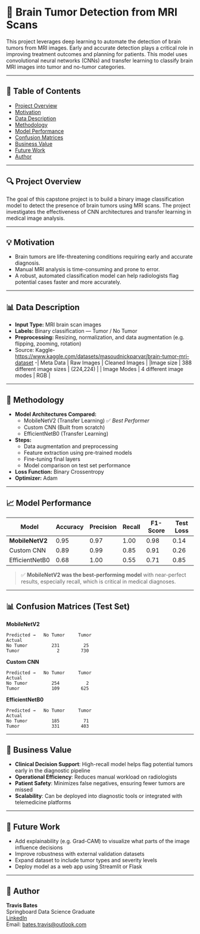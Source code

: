 # 🧠 Brain Tumor Detection from MRI Scans

This project leverages deep learning to automate the detection of brain tumors from MRI images. Early and accurate detection plays a critical role in improving treatment outcomes and planning for patients. This model uses convolutional neural networks (CNNs) and transfer learning to classify brain MRI images into tumor and no-tumor categories.

---

## 📌 Table of Contents
- [Project Overview](#project-overview)  
- [Motivation](#motivation)  
- [Data Description](#data-description)  
- [Methodology](#methodology)  
- [Model Performance](#model-performance)  
- [Confusion Matrices](#confusion-matrices)  
- [Business Value](#business-value)  
- [Future Work](#future-work)  
- [Author](#author)

---

## 🔍 Project Overview

The goal of this capstone project is to build a binary image classification model to detect the presence of brain tumors using MRI scans. The project investigates the effectiveness of CNN architectures and transfer learning in medical image analysis.

---

## 💡 Motivation

- Brain tumors are life-threatening conditions requiring early and accurate diagnosis.
- Manual MRI analysis is time-consuming and prone to error.
- A robust, automated classification model can help radiologists flag potential cases faster and more accurately.

---

## 📊 Data Description

- **Input Type:** MRI brain scan images  
- **Labels:** Binary classification — Tumor / No Tumor  
- **Preprocessing:** Resizing, normalization, and data augmentation (e.g. flipping, zooming, rotation)  
- Source: Kaggle- https://www.kaggle.com/datasets/masoudnickparvar/brain-tumor-mri-dataset
-| Meta Data        | Raw Images | Cleaned Images |
|Image size | 388 different image sizes    | (224,224)     |
| Image Modes      | 4 different image modes     | RGB      |


---

## 🧠 Methodology

- **Model Architectures Compared:**  
  - MobileNetV2 (Transfer Learning) ✅ *Best Performer*  
  - Custom CNN (Built from scratch)  
  - EfficientNetB0 (Transfer Learning)  
- **Steps:**  
  - Data augmentation and preprocessing  
  - Feature extraction using pre-trained models  
  - Fine-tuning final layers  
  - Model comparison on test set performance  
- **Loss Function:** Binary Crossentropy  
- **Optimizer:** Adam  

---

## 📈 Model Performance

| Model           | Accuracy | Precision | Recall | F1-Score | Test Loss |
|----------------|----------|-----------|--------|----------|-----------|
| **MobileNetV2** | 0.95     | 0.97      | 1.00   | 0.98     | 0.14      |
| Custom CNN      | 0.89     | 0.99      | 0.85   | 0.91     | 0.26      |
| EfficientNetB0  | 0.68     | 1.00      | 0.55   | 0.71     | 0.85      |

> ✅ **MobileNetV2 was the best-performing model** with near-perfect results, especially recall, which is critical in medical diagnoses.

---

## 📊 Confusion Matrices (Test Set)

**MobileNetV2**
```
Predicted →   No Tumor     Tumor
Actual
No Tumor         231         25
Tumor              2        730
```

**Custom CNN**
```
Predicted →   No Tumor     Tumor
Actual
No Tumor         254          2
Tumor            109        625
```

**EfficientNetB0**
```
Predicted →   No Tumor     Tumor
Actual
No Tumor         185         71
Tumor            331        403
```

---

## 💼 Business Value

- **Clinical Decision Support**: High-recall model helps flag potential tumors early in the diagnostic pipeline  
- **Operational Efficiency**: Reduces manual workload on radiologists  
- **Patient Safety**: Minimizes false negatives, ensuring fewer tumors are missed  
- **Scalability**: Can be deployed into diagnostic tools or integrated with telemedicine platforms

---

## 🚀 Future Work

- Add explainability (e.g. Grad-CAM) to visualize what parts of the image influence decisions  
- Improve robustness with external validation datasets  
- Expand dataset to include tumor types and severity levels  
- Deploy model as a web app using Streamlit or Flask  

---

## 👤 Author

**Travis Bates**  
Springboard Data Science Graduate  
[LinkedIn](https://www.linkedin.com/in/travis-bates)  
Email: bates.travis@outlook.com
